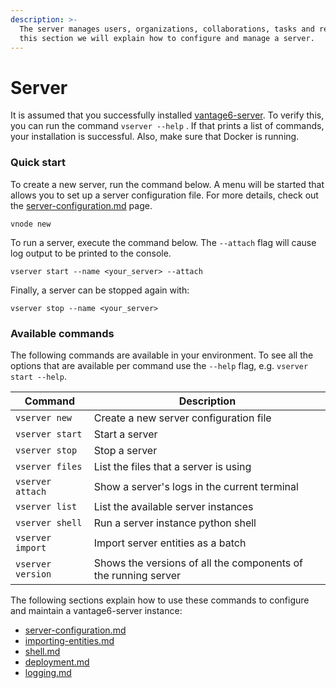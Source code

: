 ```yaml
---
description: >-
  The server manages users, organizations, collaborations, tasks and results. In
  this section we will explain how to configure and manage a server.
---
```


# Server

It is assumed that you successfully installed [vantage6-server](../../installation/server/). To verify this, you can run the command `vserver --help` . If that prints a list of commands, your installation is successful. Also, make sure that Docker is running.

### Quick start

To create a new server, run the command below. A menu will be started that allows you to set up a server configuration file. For more details, check out the [server-configuration.md](server-configuration.md "mention") page.

```
vnode new
```

To run a server, execute the command below. The `--attach` flag will cause log output to be printed to the console.

```
vserver start --name <your_server> --attach
```

Finally, a server can be stopped again with:

```
vserver stop --name <your_server>
```

### Available commands

The following commands are available in your environment. To see all the options that are available per command use the `--help` flag, e.g. `vserver start --help`.

| **Command**       | **Description**                                                |
| ----------------- | -------------------------------------------------------------- |
| `vserver new`     | Create a new server configuration file                         |
| `vserver start`   | Start a server                                                 |
| `vserver stop`    | Stop a server                                                  |
| `vserver files`   | List the files that a server is using                          |
| `vserver attach`  | Show a server's logs in the current terminal                   |
| `vserver list`    | List the available server instances                            |
| `vserver shell`   | Run a server instance python shell                             |
| `vserver import`  | Import server entities as a batch                              |
| `vserver version` | Shows the versions of all the components of the running server |

The following sections explain how to use these commands to configure and maintain a vantage6-server instance:

* [server-configuration.md](server-configuration.md "mention")
* [importing-entities.md](importing-entities.md "mention")
* [shell.md](shell.md "mention")
* [deployment.md](deployment.md "mention")
* [logging.md](logging.md "mention")

